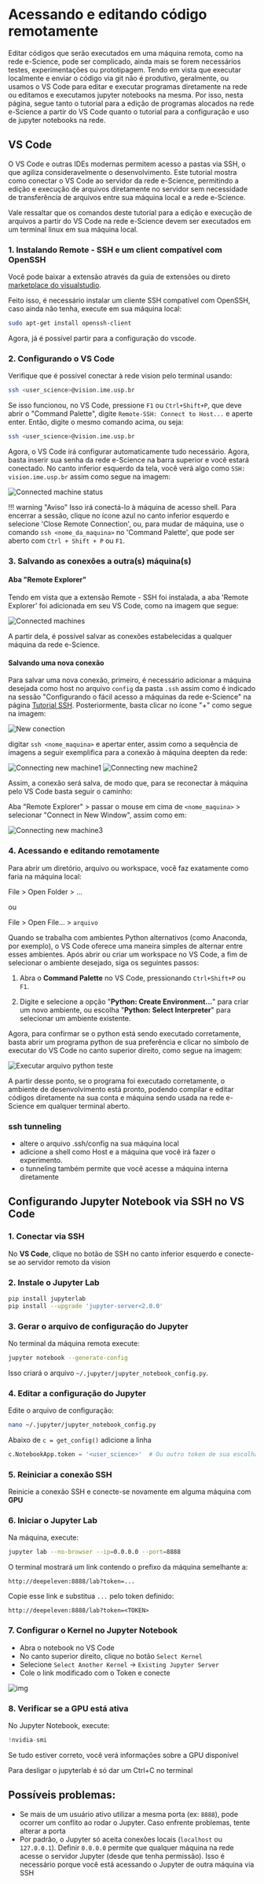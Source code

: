 # Acessando e editando código remotamente

Editar códigos que serão executados em uma máquina remota, como na rede e-Science, pode ser complicado, ainda mais se forem necessários testes, experimentações ou prototipagem. Tendo em vista que executar localmente e enviar o código via git não é produtivo, geralmente, ou usamos o VS Code para editar e executar programas diretamente na rede ou editamos e executamos jupyter notebooks na mesma. Por isso, nesta página, segue tanto o tutorial para a edição de programas alocados na rede e-Science a partir do VS Code quanto o tutorial para a configuração e uso de jupyter notebooks na rede.

## VS Code

O VS Code e outras IDEs modernas permitem acesso a pastas via SSH, o que agiliza consideravelmente o desenvolvimento. Este tutorial mostra como conectar o VS Code ao servidor da rede e-Science, permitindo a edição e execução de arquivos diretamente no servidor sem necessidade de transferência de arquivos entre sua máquina local e a rede e-Science.

Vale ressaltar que os comandos deste tutorial para a edição e execução de arquivos a partir do VS Code na rede e-Science devem ser executados em um terminal linux em sua máquina local.

### 1. Instalando Remote - SSH e um client compatível com OpenSSH

Você pode baixar a extensão através da guia de extensões ou direto [marketplace do visualstudio](https://marketplace.visualstudio.com/items?itemName=ms-vscode-remote.remote-ssh).

Feito isso, é necessário instalar um cliente SSH compatível com OpenSSH, caso ainda não tenha, execute em sua máquina local:

```bash
sudo apt-get install openssh-client 
```

Agora, já é possível partir para a configuração do vscode. 

### 2. Configurando o VS Code

Verifique que é possível conectar à rede vision pelo terminal usando:

```bash
ssh <user_science>@vision.ime.usp.br
```

Se isso funcionou, no VS Code, pressione `F1` ou `Ctrl+Shift+P`, que deve abrir o "Command Palette", digite `Remote-SSH: Connect to Host...` e aperte enter. Então, digite o mesmo comando acima, ou seja:

```bash
ssh <user_science>@vision.ime.usp.br
```

Agora, o VS Code irá configurar automaticamente tudo necessário. Agora, basta inserir sua senha da rede e-Science na barra superior e você estará conectado. No canto inferior esquerdo da tela, você verá algo como ```SSH: vision.ime.usp.br``` assim como segue na imagem:

![Connected machine status](../images_editing-code/connected_machine.png)

!!! warning "Aviso" 
    Isso irá conectá-lo à máquina de acesso shell. Para encerrar a sessão, clique no ícone azul no canto inferior esquerdo e selecione 'Close Remote Connection', ou, para mudar de máquina, use o comando ```ssh <nome_da_maquina>``` no 'Command Palette', que pode ser aberto com `Ctrl + Shift + P` ou `F1`.

### 3. Salvando as conexões a outra(s) máquina(s) 


#### Aba "Remote Explorer"

Tendo em vista que a extensão Remote - SSH foi instalada, a aba 'Remote Explorer' foi adicionada em seu VS Code, como na imagem que segue:

![Connected machines](../images_editing-code/remote_explorer.png)

A partir dela, é possível salvar as conexões estabelecidas a qualquer máquina da rede e-Science.

#### Salvando uma nova conexão

Para salvar uma nova conexão, primeiro, é necessário adicionar a máquina desejada como host no arquivo `config` da pasta `.ssh` assim como é indicado na sessão "Configurando o fácil acesso a máquinas da rede e-Science" na página [Tutorial SSH](./configuring-workplace.md). Posteriormente, basta clicar no ícone "+" como segue na imagem:

![New conection](../images_editing-code/new_ssh_conection_vs_code.png)

digitar `ssh <nome_maquina>` e apertar enter, assim como a sequência de imagens a seguir exemplifica para a conexão à máquina deepten da rede:

![Connecting new machine1](../images_editing-code/new_machine1.png)
![Connecting new machine2](../images_editing-code/new_machine2.png)

Assim, a conexão será salva, de modo que, para se reconectar à máquina pelo VS Code basta seguir o caminho: 

Aba "Remote Explorer" > passar o mouse em cima de `<nome_maquina>` > selecionar "Connect in New Window", assim como em:

![Connecting new machine3](../images_editing-code/new_machine3.png)

### 4. Acessando e editando remotamente

Para abrir um diretório, arquivo ou workspace, você faz exatamente como faria na máquina local:
	
File > Open Folder > ...
    
ou

File > Open File... > ```arquivo```

Quando se trabalha com ambientes Python alternativos (como Anaconda, por exemplo), o VS Code oferece uma maneira simples de alternar entre esses ambientes. Após abrir ou criar um workspace no VS Code, a fim de selecionar o ambiente desejado, siga os seguintes passos:

1. Abra o **Command Palette** no VS Code, pressionando ```Ctrl+Shift+P``` ou ```F1```.

2. Digite e selecione a opção "**Python: Create Environment...**" para criar um novo ambiente, ou escolha "**Python: Select Interpreter**" para selecionar um ambiente existente.

Agora, para confirmar se o python está sendo executado corretamente, basta abrir um programa python de sua preferência e clicar no símbolo de executar do VS Code no canto superior direito, como segue na imagem:

![Executar arquivo python teste](../images_editing-code/python_run_test.png)

A partir desse ponto, se o programa foi executado corretamente, o ambiente de desenvolvimento está pronto, podendo compilar e editar códigos diretamente na sua conta e máquina sendo usada na rede e-Science em qualquer terminal aberto.


### ssh tunneling
- altere o arquivo .ssh/config na sua máquina local
- adicione a shell como Host e a máquina que você irá fazer o experimento.
- o tunneling também permite que você acesse a máquina interna diretamente

## Configurando Jupyter Notebook via SSH no VS Code

### 1. Conectar via SSH
No **VS Code**, clique no botão de SSH no canto inferior esquerdo e conecte-se ao servidor remoto da vision

### 2. Instale o Jupyter Lab
```bash
pip install jupyterlab
pip install --upgrade 'jupyter-server<2.0.0'
```

### 3. Gerar o arquivo de configuração do Jupyter
No terminal da máquina remota execute:
```bash
jupyter notebook --generate-config
```
Isso criará o arquivo `~/.jupyter/jupyter_notebook_config.py`.

### 4. Editar a configuração do Jupyter
Edite o arquivo de configuração:
```bash
nano ~/.jupyter/jupyter_notebook_config.py
```
Abaixo de `c = get_config()` adicione a linha
```python
c.NotebookApp.token = '<user_science>'  # Ou outro token de sua escolha
```

### 5. Reiniciar a conexão SSH
Reinicie a conexão SSH e conecte-se novamente em alguma máquina com **GPU**

### 6. Iniciar o Jupyter Lab
Na máquina, execute:
```bash
jupyter lab --no-browser --ip=0.0.0.0 --port=8888
```
O terminal mostrará um link contendo o prefixo da máquina semelhante a:
```
http://deepeleven:8888/lab?token=...
```

Copie esse link e substitua `...` pelo token definido:
```
http://deepeleven:8888/lab?token=<TOKEN>
```

### 7. Configurar o Kernel no Jupyter Notebook
- Abra o notebook no VS Code
- No canto superior direito, clique no botão `Select Kernel`
- Selecione `Select Another Kernel` → `Existing Jupyter Server`
- Cole o link modificado com o Token e conecte

![img](../images/SelectKernel.png)

### 8. Verificar se a GPU está ativa
No Jupyter Notebook, execute:
```python
!nvidia-smi
```
Se tudo estiver correto, você verá informações sobre a GPU disponível

Para desligar o jupyterlab é só dar um Ctrl+C no terminal

## Possíveis problemas:
- Se mais de um usuário ativo utilizar a mesma porta (ex: `8888`), pode ocorrer um conflito ao rodar o Jupyter. Caso enfrente problemas, tente alterar a porta
- Por padrão, o Jupyter só aceita conexões locais (`localhost` ou `127.0.0.1`). Definir `0.0.0.0` permite que qualquer máquina na rede acesse o servidor Jupyter (desde que tenha permissão). Isso é necessário porque você está acessando o Jupyter de outra máquina via SSH


